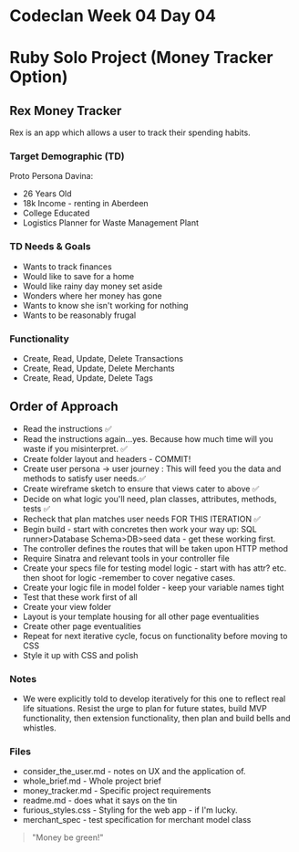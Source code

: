 # Codeclan Week 04 Day 04
# Ruby Solo Project  (Money Tracker Option)
##  Rex Money Tracker

Rex is an app which allows a user to track their spending habits.


### Target Demographic (TD)

Proto Persona Davina:
* 26 Years Old
* 18k Income - renting in Aberdeen
* College Educated
* Logistics Planner for Waste Management Plant


### TD Needs & Goals
* Wants to track finances
* Would like to save for a home
* Would like rainy day money set aside
* Wonders where her money has gone
* Wants to know she isn't working for nothing
* Wants to be reasonably frugal


### Functionality

* Create, Read, Update, Delete Transactions
* Create, Read, Update, Delete Merchants
* Create, Read, Update, Delete Tags

## Order of Approach

* Read the instructions :white_check_mark:
* Read the instructions again...yes. Because how much time will you waste if you misinterpret. :white_check_mark:
* Create folder layout and headers - COMMIT!
* Create user persona -> user journey : This will feed you the data and methods to satisfy user needs.:white_check_mark:
* Create wireframe sketch to ensure that views cater to above :white_check_mark:
* Decide on what logic you'll need, plan classes, attributes, methods, tests :white_check_mark:
* Recheck that plan matches user needs FOR THIS ITERATION :white_check_mark:
* Begin build - start with concretes then work your way up: SQL runner>Database Schema>DB>seed data - get these working first.
* The controller defines the routes that will be taken upon HTTP method
* Require Sinatra and relevant tools in your controller file
* Create your specs file for testing model logic - start with has attr? etc. then shoot for logic -remember to cover negative cases.
* Create your logic file in model folder - keep your variable names tight
* Test that these work first of all
* Create your view folder
* Layout is your template housing for all other page eventualities
* Create other page eventualities
* Repeat for next iterative cycle, focus on functionality before moving to CSS
* Style it up with CSS and polish

### Notes

* We were explicitly told to develop iteratively for this one to reflect real life situations. Resist the urge to plan for future states, build MVP functionality, then extension functionality, then plan and build bells and whistles.

### Files

* consider_the_user.md - notes on UX and the application of.
* whole_brief.md - Whole project brief
* money_tracker.md - Specific project requirements
* readme.md - does what it says on the tin
* furious_styles.css - Styling for the web app -  if I'm lucky.
* merchant_spec - test specification for merchant model class


> "Money be green!"
